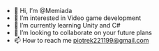 - 👋 Hi, I’m @Memiada
- 👀 I’m interested in Video game development
- 🌱 I’m currently learning Unity and C#
- 💞️ I’m looking to collaborate on your future plans
- 📫 How to reach me piotrek221199@gmail.com

<!---
Memiada/Memiada is a ✨ special ✨ repository because its `README.md` (this file) appears on your GitHub profile.
You can click the Preview link to take a look at your changes.
--->

